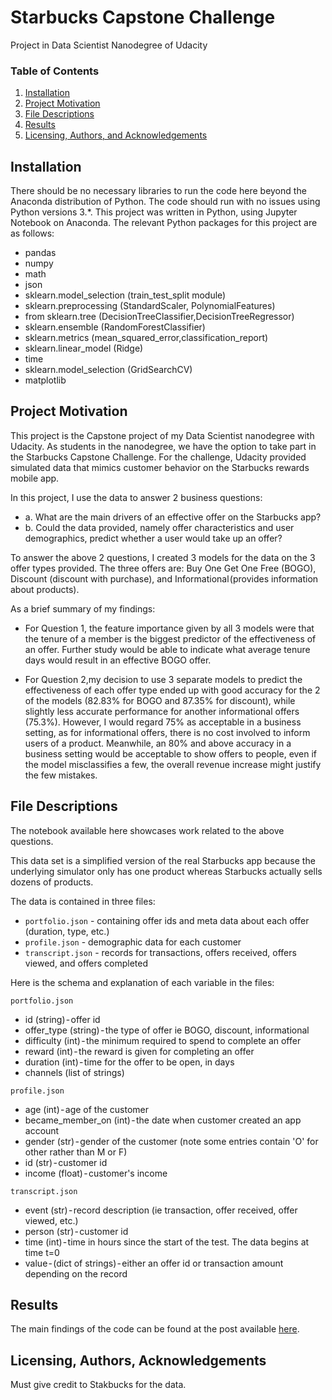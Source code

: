 # Starbucks Capstone Challenge
Project in Data Scientist Nanodegree of Udacity

### Table of Contents

1. [Installation](#installation)
2. [Project Motivation](#motivation)
3. [File Descriptions](#files)
4. [Results](#results)
5. [Licensing, Authors, and Acknowledgements](#licensing)

## Installation <a name="installation"></a>

There should be no necessary libraries to run the code here beyond the Anaconda distribution of Python.  The code should run with no issues using Python versions 3.*.
This project was written in Python, using Jupyter Notebook on Anaconda. The relevant Python packages for this project are as follows:

- pandas
- numpy
- math
- json
- sklearn.model_selection (train_test_split module)
- sklearn.preprocessing (StandardScaler, PolynomialFeatures)
- from sklearn.tree (DecisionTreeClassifier,DecisionTreeRegressor)
- sklearn.ensemble (RandomForestClassifier)
- sklearn.metrics (mean_squared_error,classification_report)
- sklearn.linear_model (Ridge)
- time
- sklearn.model_selection (GridSearchCV)
- matplotlib


## Project Motivation<a name="motivation"></a>

This project is the Capstone project of my Data Scientist nanodegree with Udacity. As students in the nanodegree, we have the option to take part in the Starbucks Capstone Challenge.
For the challenge, Udacity provided simulated data that mimics customer behavior on the Starbucks rewards mobile app.

In this project, I use the data to answer 2 business questions:

  - a. What are the main drivers of an effective offer on the Starbucks app?
  - b. Could the data provided, namely offer characteristics and user demographics, predict whether a user would take up an offer?

To answer the above 2 questions, I created 3 models for the data on the 3 offer types provided. The three offers are: Buy One Get One Free (BOGO), Discount (discount with purchase), and Informational (provides information about products).

As a brief summary of my findings:
- For Question 1, the feature importance given by all 3 models were that the tenure of a member is the biggest predictor of the effectiveness of an offer. Further study would be able to indicate what average tenure days would result in an effective BOGO offer.

- For Question 2,my decision to use 3 separate models to predict the effectiveness of each offer type ended up with good accuracy for the 2 of the models (82.83% for BOGO and 87.35% for discount), while slightly less accurate performance for another informational offers (75.3%). However, I would regard 75% as acceptable in a business setting, as for informational offers, there is no cost involved to inform users of a product. Meanwhile, an 80% and above accuracy in a business setting would be acceptable to show offers to people, even if the model misclassifies a few, the overall revenue increase might justify the few mistakes.


## File Descriptions <a name="files"></a>

The notebook available here showcases work related to the above questions.  

This data set is a simplified version of the real Starbucks app because the underlying simulator only has one product whereas Starbucks actually sells dozens of products.

The data is contained in three files:
- `portfolio.json` - containing offer ids and meta data about each offer (duration, type, etc.)
- `profile.json` - demographic data for each customer
- `transcript.json` - records for transactions, offers received, offers viewed, and offers completed

Here is the schema and explanation of each variable in the files:

`portfolio.json`
- id (string) - offer id
- offer_type (string) - the type of offer ie BOGO, discount, informational
- difficulty (int) - the minimum required to spend to complete an offer
- reward (int) - the reward is given for completing an offer
- duration (int) - time for the offer to be open, in days
- channels (list of strings)

`profile.json`
- age (int) - age of the customer
- became_member_on (int) - the date when customer created an app account
- gender (str) - gender of the customer (note some entries contain 'O' for other rather than M or F)
- id (str) - customer id
- income (float) - customer's income

`transcript.json`
- event (str) - record description (ie transaction, offer received, offer viewed, etc.)
- person (str) - customer id
- time (int) - time in hours since the start of the test. The data begins at time t=0
- value - (dict of strings) - either an offer id or transaction amount depending on the record


## Results<a name="results"></a>

The main findings of the code can be found at the post available [here](https://medium.com/@rajamohanvakati/starbucks-app-user-data-to-predict-effective-offers-udacity-data-scientist-nanodegree-2333e0883def).



## Licensing, Authors, Acknowledgements<a name="licensing"></a>

Must give credit to Stakbucks for the data.
